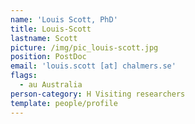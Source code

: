 ```yaml
---
name: 'Louis Scott, PhD'
title: Louis-Scott
lastname: Scott
picture: /img/pic_louis-scott.jpg
position: PostDoc
email: 'louis.scott [at] chalmers.se'
flags:
  - au Australia
person-category: H Visiting researchers
template: people/profile
---
```


